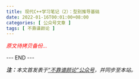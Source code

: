 ```yaml
---
title: 现代C++学习笔记（2）：型别推导基础
date: 2022-01-16T00:01:00+08:00
categories: [ 公众号文章 ]
tags: [ 不靠谱颜论 ]
---
```


<font color=red><i>原文待拷贝备份...</i></font>

<div class="p-5 text-center">--- END ---</div>

<i><b>注：</b>本文首发表于[“不靠谱颜论”公众号](https://mp.weixin.qq.com/s/6rlkGgQvP3USbrwF6D5Iyg)，并同步至本站。</i>
